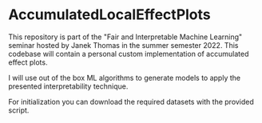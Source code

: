 # AccumulatedLocalEffectPlots
This repository is part of the "Fair and Interpretable Machine Learning" seminar hosted by Janek Thomas in the summer semester 2022. This codebase will contain a personal custom implementation of accumulated effect plots.
 
I will use out of the box ML algorithms to generate models to apply the presented interpretability technique. 

For initialization you can download the required datasets with the provided script.